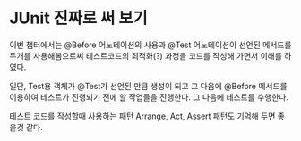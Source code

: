 # JUnit 진짜로 써 보기

이번 챕터에서는 @Before 어노테이션의 사용과 @Test 어노테이션이 선언된 메서드를 두개를 사용해봄으로써 테스트코드의 최적화(?) 과정을 코드를 작성해 가면서 이해를 하였다.

일단, Test용 객체가 @Test가 선언된 만큼 생성이 되고 그 다음에 @Before 메서드를 이용하여 테스트가 진행되기 전에 할 작업들을 진행한다. 그 다음에 테스트를 수행한다. 

테스트 코드를 작성할때 사용하는 패턴 Arrange, Act, Assert 패턴도 기억해 두면 좋을것 같다. 